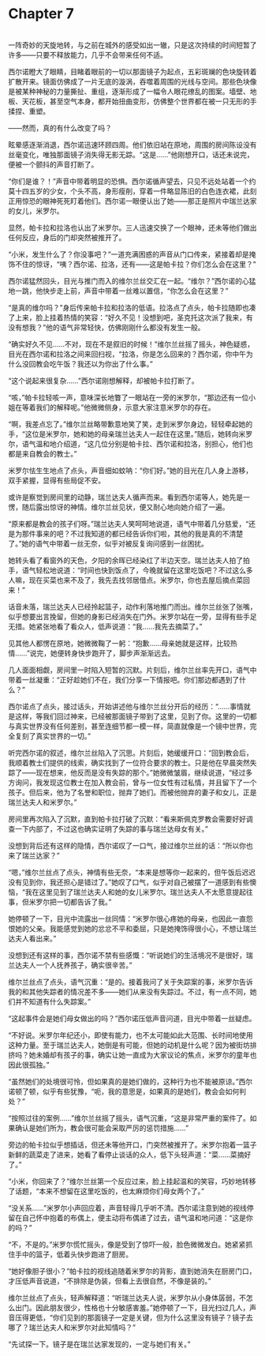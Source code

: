 # Chapter 7

<br>
一阵奇妙的天旋地转，与之前在城外的感受如出一辙，只是这次持续的时间短暂了许多——只要不释放能力，几乎不会带来任何不适。

西尔诺瞪大了眼睛，目睹着眼前的一切以那面镜子为起点，五彩斑斓的色块旋转着扩散开来。镜面仿佛成了一片无底的漩涡，吞噬着周围的光线与空间。那些色块像是被某种神秘的力量撕扯、重组，逐渐形成了一幅令人眼花缭乱的图案。墙壁、地板、天花板，甚至空气本身，都开始扭曲变形，仿佛整个世界都在被一只无形的手揉捏、重塑。

——然而，真的有什么改变了吗？

眩晕感逐渐消退，西尔诺迅速环顾四周。他们依旧站在原地，周围的房间陈设没有丝毫变化，唯独那面镜子消失得无影无踪。“这是……”他刚想开口，话还未说完，便被一个颤抖的声音打断了。

“你们是谁？！”声音中带着明显的恐惧。西尔诺循声望去，只见不远处站着一个约莫十四五岁的少女，个头不高，身形瘦削，穿着一件略显陈旧的白色连衣裙，此刻正用惊恐的眼神死死盯着他们。西尔诺一眼便认出了她——那正是照片中瑞兰达家的女儿，米罗尔。

显然，帕卡拉和拉洛也认出了米罗尔。三人迅速交换了一个眼神，还未等他们做出任何反应，身后的门却突然被推开了。

“小米，发生什么了？你没事吧？”一道充满困惑的声音从门口传来，紧接着却是掩饰不住的惊讶，“咦？西尔诺、拉洛，还有——这是帕卡拉？你们怎么会在这里？”

西尔诺猛然回头，目光与推门而入的维尔兰丝交汇在一起。“维尔？”西尔诺的心猛地一跳，他快步走上前，声音中带着一丝难以置信，“你怎么会在这里？”

“是真的维尔吗？”身后传来帕卡拉和拉洛的低语。拉洛点了点头，帕卡拉随即也凑了上来，脸上挂着热情的笑容：“好久不见！没想到吧，圣克托这次派了我来，有没有想我？”他的语气非常轻快，仿佛刚刚什么都没有发生一般。

“确实好久不见……不对，现在不是叙旧的时候！”维尔兰丝摇了摇头，神色疑惑，目光在西尔诺和拉洛之间来回扫视，“拉洛，你是怎么回来的？西尔诺，你中午为什么没回教会吃午饭？我还以为你出了什么事。”

“这个说起来很复杂……”西尔诺刚想解释，却被帕卡拉打断了。

“咳，”帕卡拉轻咳一声，意味深长地瞥了一眼站在一旁的米罗尔，“那边还有一位小姐在等着我们的解释呢。”他微微侧身，示意大家注意米罗尔的存在。

“啊，我差点忘了。”维尔兰丝略带歉意地笑了笑，走到米罗尔身边，轻轻牵起她的手，“这位是米罗尔，她和她的母亲瑞兰达夫人一起住在这里。”随后，她转向米罗尔，语气温和地介绍道，“这几位分别是帕卡拉、西尔诺和拉洛，别担心，他们也都是来自教会的教士。”

米罗尔怯生生地点了点头，声音细如蚊呐：“你们好。”她的目光在几人身上游移，双手紧握，显得有些局促不安。

或许是察觉到房间里的动静，瑞兰达夫人循声而来。看到西尔诺等人，她先是一愣，随后露出惊讶的神情。维尔兰丝见状，便又耐心地向她介绍了一遍。

“原来都是教会的孩子们呀。”瑞兰达夫人笑呵呵地说道，语气中带着几分慈爱，“还是为那件事来的吧？不过我知道的都已经告诉你们啦，其他的我是真的不清楚了。”她的语气中带着一丝无奈，似乎对被反复询问感到一丝困扰。

她转头看了看窗外的天色，夕阳的余晖已经染红了半边天空。瑞兰达夫人拍了拍手，语气轻松地说道：“时间也快到饭点了，今晚就留在这里吃饭吧？不过这么多人嘛，现在买菜也来不及了，我先去找邻居借点。米罗尔，你也去屋后摘点菜回来！”

话音未落，瑞兰达夫人已经拎起篮子，动作利落地推门而出。维尔兰丝张了张嘴，似乎想要出言挽留，但她的身影已经消失在门外。米罗尔站在一旁，显得有些手足无措。她紧张地看了看众人，低声说道：“我……我先去摘菜了。”

见其他人都愣在原地，她微微鞠了一躬：“抱歉……母亲她就是这样，比较热情……”说完，她便转身快步跑开了，脚步声渐渐远去。

几人面面相觑，房间里一时陷入短暂的沉默。片刻后，维尔兰丝率先开口，语气中带着一丝凝重：“正好趁她们不在，我们分享一下情报吧。你们那边都遇到了什么？”

西尔诺点了点头，接过话头，开始讲述他与维尔兰丝分开后的经历：“……事情就是这样，等我们回过神来，已经被那面镜子带到了这里，见到了你。这里的一切都与真实世界没有任何差别，甚至连细节都一模一样，简直就像是一个镜中世界，完全复刻了真实世界的一切。”

听完西尔诺的叙述，维尔兰丝陷入了沉思。片刻后，她缓缓开口：“回到教会后，我顺着教士们提供的线索，确实找到了一位符合要求的教士。只是他在早晨突然失踪了——现在想来，他反而是没有失踪的那个。”她微微皱眉，继续说道，“经过多方询问，我发现这位教士在加入教会前，曾与一位女性有过私情，并且留下了一个孩子。但后来，他为了名誉和职位，抛弃了她们。而被他抛弃的妻子和女儿，正是瑞兰达夫人和米罗尔。”

房间里再次陷入了沉默，直到帕卡拉打破了沉默：“看来斯佩克罗教会需要好好调查一下内部了，不过这也确实证明了失踪的事与瑞兰达母女有关。”

没想到背后还有这样的隐情，西尔诺叹了一口气，接过维尔兰丝的话：“所以你也来了瑞兰达家？”

“嗯，”维尔兰丝点了点头，神情有些无奈，“本来是想等你一起来的，但午饭后迟迟没有见到你，我还担心是错过了。”她叹了口气，似乎对自己被摆了一道感到有些懊恼，“我在这里见到了瑞兰达夫人和她的女儿米罗尔。瑞兰达夫人不太愿意提起往事，但米罗尔把一切都告诉了我。”

她停顿了一下，目光中流露出一丝同情：“米罗尔很心疼她的母亲，也因此一直怨恨她的父亲。我能感觉到她的忿忿不平和委屈，只是她掩饰得很小心，不想让瑞兰达夫人看出来。”

没想到还有这样的事，西尔诺不禁有些感慨：“听说她们的生活境况不是很好，瑞兰达夫人一个人抚养孩子，确实很辛苦。”

维尔兰丝点了点头，语气沉重：“是的。接着我问了关于失踪案的事，米罗尔告诉我的和其他失踪者的情况差不多——她们从来没有失踪过。不过，有一点不同，她们并不知道有什么失踪案。”

“这起事件会是她们母女做出的吗？”西尔诺压低声音问道，目光中带着一丝疑虑。

“不好说。米罗尔年纪还小，即使有能力，也不太可能如此大范围、长时间地使用这种力量。至于瑞兰达夫人，她倒是有可能，但她的动机是什么呢？因为被街坊排挤吗？她未婚却有孩子的事，确实让她一直成为大家议论的焦点，米罗尔的童年也因此很孤独。”

“虽然她们的处境很可怜，但如果真的是她们做的，这种行为也不能被原谅。”西尔诺顿了顿，似乎有些犹豫，“呃，我的意思是，如果真的是她们，教会会如何判处？”

“按照过往的案例……”维尔兰丝摇了摇头，语气沉重，“这是非常严重的案件了。如果确认是她们所为，教会很可能会采取严厉的惩罚措施……”

旁边的帕卡拉似乎想插话，但还未等他开口，门突然被推开了。米罗尔抱着一篮子新鲜的蔬菜走了进来，她看了看停止谈话的众人，低下头轻声道：“菜……菜摘好了。”

“小米，你回来了？”维尔兰丝第一个反应过来，脸上挂起温和的笑容，巧妙地转移了话题，“本来不想留在这里吃饭的，也太麻烦你们母女两个了。”

“没关系……”米罗尔小声回应着，声音轻得几乎听不清。西尔诺注意到她的视线停留在自己怀中抱着的布偶上，便主动将布偶递了过去，语气温和地问道：“这是你的吗？”

“不，不是的。”米罗尔慌忙摇头，像是受到了惊吓一般，脸色微微发白。她紧紧抓住手中的篮子，低着头快步跑进了厨房。

“她好像胆子很小？”帕卡拉的视线追随着米罗尔的背影，直到她消失在厨房门口，才压低声音说道，“不排除是伪装，但看上去很自然，不像是装的。”

维尔兰丝点了点头，轻声解释道：“听瑞兰达夫人说，米罗尔从小身体孱弱，不怎么出门。因此朋友很少，性格也十分敏感害羞。”她停顿了一下，目光扫过几人，声音压得更低，“你们见到的那面镜子一定是关键，但为什么这里没有镜子？镜子去哪了？瑞兰达夫人和米罗尔对此知情吗？”

“先试探一下。镜子是在瑞兰达家发现的，一定与她们有关。”
